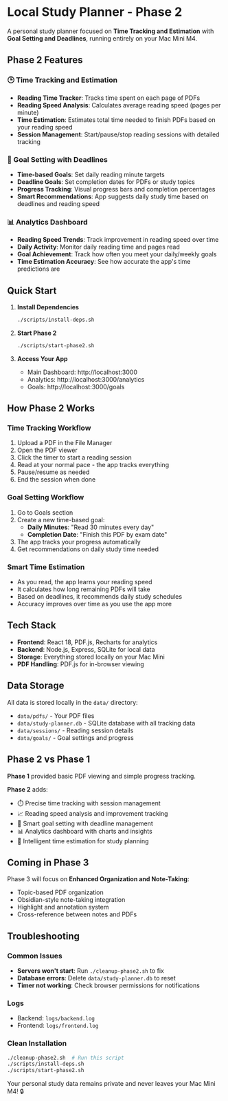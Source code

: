 # Local Study Planner - Phase 2

A personal study planner focused on **Time Tracking and Estimation** with **Goal Setting and Deadlines**, running entirely on your Mac Mini M4.

## Phase 2 Features

### 🕒 Time Tracking and Estimation
- **Reading Time Tracker**: Tracks time spent on each page of PDFs
- **Reading Speed Analysis**: Calculates average reading speed (pages per minute)
- **Time Estimation**: Estimates total time needed to finish PDFs based on your reading speed
- **Session Management**: Start/pause/stop reading sessions with detailed tracking

### 🎯 Goal Setting with Deadlines
- **Time-based Goals**: Set daily reading minute targets
- **Deadline Goals**: Set completion dates for PDFs or study topics
- **Progress Tracking**: Visual progress bars and completion percentages
- **Smart Recommendations**: App suggests daily study time based on deadlines and reading speed

### 📊 Analytics Dashboard
- **Reading Speed Trends**: Track improvement in reading speed over time
- **Daily Activity**: Monitor daily reading time and pages read
- **Goal Achievement**: Track how often you meet your daily/weekly goals
- **Time Estimation Accuracy**: See how accurate the app's time predictions are

## Quick Start

1. **Install Dependencies**
   ```bash
   ./scripts/install-deps.sh
   ```

2. **Start Phase 2**
   ```bash
   ./scripts/start-phase2.sh
   ```

3. **Access Your App**
   - Main Dashboard: http://localhost:3000
   - Analytics: http://localhost:3000/analytics
   - Goals: http://localhost:3000/goals

## How Phase 2 Works

### Time Tracking Workflow
1. Upload a PDF in the File Manager
2. Open the PDF viewer
3. Click the timer to start a reading session
4. Read at your normal pace - the app tracks everything
5. Pause/resume as needed
6. End the session when done

### Goal Setting Workflow  
1. Go to Goals section
2. Create a new time-based goal:
   - **Daily Minutes**: "Read 30 minutes every day"
   - **Completion Date**: "Finish this PDF by exam date"
3. The app tracks your progress automatically
4. Get recommendations on daily study time needed

### Smart Time Estimation
- As you read, the app learns your reading speed
- It calculates how long remaining PDFs will take
- Based on deadlines, it recommends daily study schedules
- Accuracy improves over time as you use the app more

## Tech Stack

- **Frontend**: React 18, PDF.js, Recharts for analytics
- **Backend**: Node.js, Express, SQLite for local data
- **Storage**: Everything stored locally on your Mac Mini
- **PDF Handling**: PDF.js for in-browser viewing

## Data Storage

All data is stored locally in the `data/` directory:
- `data/pdfs/` - Your PDF files
- `data/study-planner.db` - SQLite database with all tracking data
- `data/sessions/` - Reading session details
- `data/goals/` - Goal settings and progress

## Phase 2 vs Phase 1

**Phase 1** provided basic PDF viewing and simple progress tracking.

**Phase 2** adds:
- ⏱️ Precise time tracking with session management
- 📈 Reading speed analysis and improvement tracking  
- 🎯 Smart goal setting with deadline management
- 📊 Analytics dashboard with charts and insights
- 🧮 Intelligent time estimation for study planning

## Coming in Phase 3

Phase 3 will focus on **Enhanced Organization and Note-Taking**:
- Topic-based PDF organization
- Obsidian-style note-taking integration
- Highlight and annotation system
- Cross-reference between notes and PDFs

## Troubleshooting

### Common Issues
- **Servers won't start**: Run `./cleanup-phase2.sh` to fix
- **Database errors**: Delete `data/study-planner.db` to reset
- **Timer not working**: Check browser permissions for notifications

### Logs
- Backend: `logs/backend.log`
- Frontend: `logs/frontend.log`

### Clean Installation
```bash
./cleanup-phase2.sh  # Run this script
./scripts/install-deps.sh
./scripts/start-phase2.sh
```

Your personal study data remains private and never leaves your Mac Mini M4! 🔒
